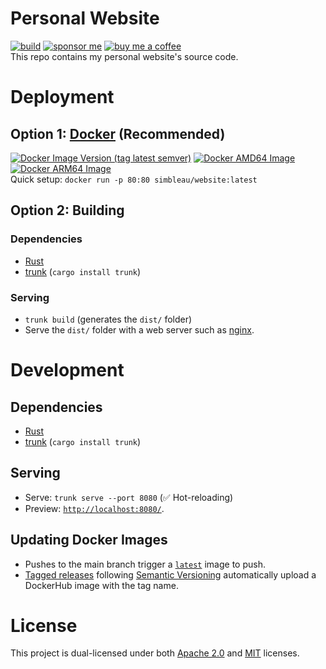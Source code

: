 # Personal Website
[![build](https://img.shields.io/github/workflow/status/simbleau/website/build?style=for-the-badge&logo=github)](https://github.com/simbleau/website/actions/workflows/build.yml)
[![sponsor me](https://img.shields.io/badge/sponsor-30363D?style=for-the-badge&logo=GitHub-Sponsors&logoColor=#white)](https://github.com/sponsors/simbleau)
[![buy me a coffee](https://img.shields.io/badge/Buy_Me_A_Coffee-FFDD00?style=for-the-badge&logo=buy-me-a-coffee&logoColor=black)](https://buymeacoffee.com/simbleau)\
This repo contains my personal website's source code.

# Deployment
## Option 1: [Docker](https://docker.com) (Recommended)
[![Docker Image Version (tag latest semver)](https://img.shields.io/docker/v/simbleau/website/latest?label=version%20%28latest%29)](https://hub.docker.com/r/simbleau/website/tags)
[![Docker AMD64 Image](https://badgen.net/docker/size/simbleau/website/latest/amd64?icon=docker&label=amd64)](https://hub.docker.com/r/simbleau/website/tags)
[![Docker ARM64 Image](https://badgen.net/docker/size/simbleau/website/latest/arm64?icon=docker&label=arm64v8)](https://hub.docker.com/r/simbleau/website/tags)\
Quick setup: `docker run -p 80:80 simbleau/website:latest`

## Option 2: Building
### Dependencies
-  [Rust](https://www.rust-lang.org/)
-  [trunk](https://trunkrs.dev/) (`cargo install trunk`)
### Serving
-  `trunk build` (generates the `dist/` folder)
-  Serve the `dist/` folder with a web server such as [nginx](https://www.nginx.com/).

# Development
## Dependencies
- [Rust](https://www.rust-lang.org/)
- [trunk](https://trunkrs.dev/) (`cargo install trunk`)
## Serving
- Serve: `trunk serve --port 8080` (✅ Hot-reloading)
- Preview: [`http://localhost:8080/`](http://localhost:8080/).
## Updating Docker Images
- Pushes to the main branch trigger a [`latest`](https://hub.docker.com/r/simbleau/website/tags) image to push.
- [Tagged releases](https://github.com/simbleau/website/releases) following [Semantic Versioning](https://semver.org) automatically upload a DockerHub image with the tag name.

# License
This project is dual-licensed under both [Apache 2.0](LICENSE-APACHE) and [MIT](LICENSE-MIT) licenses.
